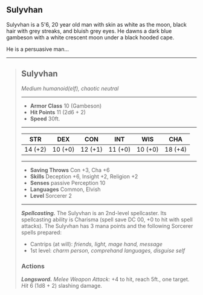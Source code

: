 ## Sulyvhan
Sulyvhan is a 5'6, 20 year old man with skin as white as the moon, black hair with grey streaks, and bluish grey eyes. He dawns a dark blue gambeson with a white crescent moon under a black hooded cape.

He is a persuasive man...

___
> ## Sulyvhan
>*Medium humanoid(elf), chaotic neutral*
> ___
> - **Armor Class** 10 (Gambeson)
> - **Hit Points** 11 (2d6 + 2)
> - **Speed** 30ft.
>___
>|   STR   |   DEX   |   CON   |   INT   |   WIS   |   CHA   |
>|:-------:|:-------:|:-------:|:-------:|:-------:|:-------:|
>| 14 (+2) | 10 (+0) | 12 (+1) | 11 (+0) | 10 (+0) | 18 (+4) |
>___
> - **Saving Throws** Con +3, Cha +6 
> - **Skills** Deception +6, Insight +2, Religion +2
> - **Senses** passive Perception 10
> - **Languages** Common, Elvish
> - **Level** Sorcerer 2
> ___
> ***Spellcasting.*** The Sulyvhan is an 2nd-level spellcaster. Its spellcasting ability is Charisma (spell save DC 00, +0 to hit with spell attacks). The Sulyvhan has 3 mana points and the following Sorcerer spells prepared:
> - Cantrips (at will): *friends, light, mage hand, message*
> - 1st level: *charm person, comprehand languages, disguise self*
>
> ### Actions
> ***Longsword.*** *Melee Weapon Attack:* +4 to hit, reach 5ft., one target. *Hit* 6 (1d8 + 2) slashing damage. 
